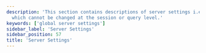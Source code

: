 ```yaml
---
description: 'This section contains descriptions of server settings i.e settings
  which cannot be changed at the session or query level.'
keywords: ['global server settings']
sidebar_label: 'Server Settings'
sidebar_position: 57
title: 'Server Settings'
---
```


<!-- NOTE: The settings in this file are autogenerated
For more information see: ["Generating documentation from source code"](https://github.com/ClickHouse/clickhouse-docs/blob/main/contribute/autogenerated-documentation-from-source.md)
-->
